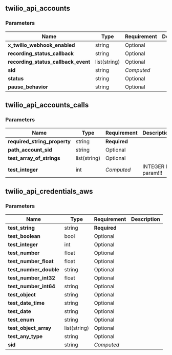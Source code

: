 
## twilio_api_accounts

### Parameters

Name | Type | Requirement | Description
--- | --- | --- | ---
**x_twilio_webhook_enabled** | string | Optional | 
**recording_status_callback** | string | Optional | 
**recording_status_callback_event** | list(string) | Optional | 
**sid** | string | *Computed* | 
**status** | string | Optional | 
**pause_behavior** | string | Optional | 

## twilio_api_accounts_calls

### Parameters

Name | Type | Requirement | Description
--- | --- | --- | ---
**required_string_property** | string | **Required** | 
**path_account_sid** | string | Optional | 
**test_array_of_strings** | list(string) | Optional | 
**test_integer** | int | *Computed* | INTEGER ID param!!!

## twilio_api_credentials_aws

### Parameters

Name | Type | Requirement | Description
--- | --- | --- | ---
**test_string** | string | **Required** | 
**test_boolean** | bool | Optional | 
**test_integer** | int | Optional | 
**test_number** | float | Optional | 
**test_number_float** | float | Optional | 
**test_number_double** | string | Optional | 
**test_number_int32** | float | Optional | 
**test_number_int64** | string | Optional | 
**test_object** | string | Optional | 
**test_date_time** | string | Optional | 
**test_date** | string | Optional | 
**test_enum** | string | Optional | 
**test_object_array** | list(string) | Optional | 
**test_any_type** | string | Optional | 
**sid** | string | *Computed* | 

